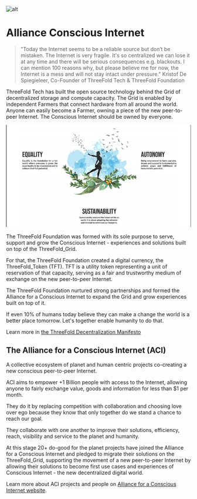 ![alt](img/earth_.png)

# Alliance Conscious Internet

> "Today the Internet seems to be a reliable source but don’t be mistaken. The Internet is very fragile. It's so centralized we can lose it at any time and there will be serious consequences e.g. blackouts.
> I can mention 100 reasons why, but please believe me for now, the Internet is a mess and will not stay intact under pressure."
> Kristof De Spiegieleer, Co-Founder of ThreeFold Tech & ThreeFold Foundation

ThreeFold Tech has built the open source technology behind the Grid of decentralized storage and compute capacity. The Grid is enabled by independent Farmers that connect hardware from all around the world. Anyone can easily become a Farmer, owning a piece of the new peer-to-peer Internet. The Conscious Internet should be owned by everyone.

![alt](img/acivalues.jpg)

The ThreeFold Foundation was formed with its sole purpose to serve, support and grow the Conscious Internet - experiences and solutions built on top of the ThreeFold_Grid.

For that, the ThreeFold Foundation created a digital currency, the ThreeFold_Token (TFT). TFT is a utility token representing a unit of reservation of that capacity, serving as a fair and trustworthy medium of exchange on the new peer-to-peer Internet.

The ThreeFold Foundation nurtured strong partnerships and formed the Alliance for a Conscious Internet to expand the Grid and grow experiences built on top of it.

If even 10% of humans today believe they can make a change the world is a better place tomorrow. Let's together enable humanity to do that.

Learn more in [the ThreeFold Decentralization Manifesto](https://library.threefold.me/threefold_decentralization_manifesto_v_2_0_1.pdf)

## The Alliance for a Conscious Internet (ACI)

A collective ecosystem of planet and human centric projects co-creating a new conscious peer-to-peer Internet.

ACI aims to empower +1 Billion people with access to the Internet, allowing anyone to fairly exchange value, goods and information for less than $1 per month.

They do it by replacing competition with collaboration and choosing love over ego because they know that only together do we stand a chance to reach our goal.

They collaborate with one another to improve their solutions, efficiency, reach, visibility and service to the planet and humanity.

At this stage 20+ do-good for the planet projects have joined the Alliance for a Conscious Internet and pledged to migrate their solutions on the ThreeFold_Grid, supporting the movement of a new peer-to-peer Internet by allowing their solutions to become first use cases and experiences of Conscious Internet - the new decentralized digital world.

Learn more about ACI projects and people on [Alliance for a Conscious Internet website](https://www.consciousinternet.org/).